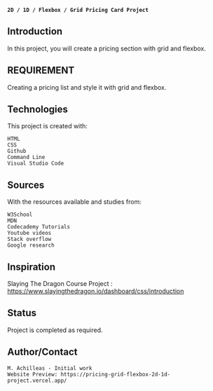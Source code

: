 **`2D / 1D / Flexbox / Grid Pricing Card Project`**

## Introduction

In this project, you will create a pricing section with grid and flexbox. 

## REQUIREMENT

Creating a pricing list and style it with grid and flexbox.



## Technologies

This project is created with:

    HTML
    CSS
    Github
    Command Line
    Visual Studio Code

## Sources

With the resources available and studies from:

    W3School
    MDN
    Codecademy Tutorials
    Youtube videos
    Stack overflow
    Google research

## Inspiration

 Slaying The Dragon Course Project : https://www.slayingthedragon.io/dashboard/css/introduction

## Status

Project is completed as required.

## Author/Contact

    M. Achilleas - Initial work
    Website Preview: https://pricing-grid-flexbox-2d-1d-project.vercel.app/
    
